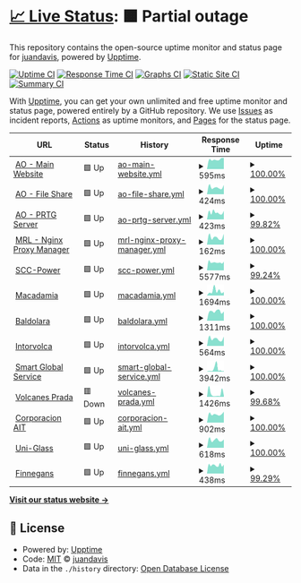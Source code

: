 # [📈 Live Status](https://status.asistencia.online): <!--live status--> **🟧 Partial outage**

This repository contains the open-source uptime monitor and status page for [juandavis](https://status.asistencia.online), powered by [Upptime](https://github.com/upptime/upptime).

[![Uptime CI](https://github.com/juandavis/status/workflows/Uptime%20CI/badge.svg)](https://github.com/juandavis/status/actions?query=workflow%3A%22Uptime+CI%22)
[![Response Time CI](https://github.com/juandavis/status/workflows/Response%20Time%20CI/badge.svg)](https://github.com/juandavis/status/actions?query=workflow%3A%22Response+Time+CI%22)
[![Graphs CI](https://github.com/juandavis/status/workflows/Graphs%20CI/badge.svg)](https://github.com/juandavis/status/actions?query=workflow%3A%22Graphs+CI%22)
[![Static Site CI](https://github.com/juandavis/status/workflows/Static%20Site%20CI/badge.svg)](https://github.com/juandavis/status/actions?query=workflow%3A%22Static+Site+CI%22)
[![Summary CI](https://github.com/juandavis/status/workflows/Summary%20CI/badge.svg)](https://github.com/juandavis/status/actions?query=workflow%3A%22Summary+CI%22)

With [Upptime](https://upptime.js.org), you can get your own unlimited and free uptime monitor and status page, powered entirely by a GitHub repository. We use [Issues](https://github.com/juandavis/status/issues) as incident reports, [Actions](https://github.com/juandavis/status/actions) as uptime monitors, and [Pages](https://status.asistencia.online) for the status page.

<!--start: status pages-->
<!-- This summary is generated by Upptime (https://github.com/upptime/upptime) -->
<!-- Do not edit this manually, your changes will be overwritten -->
<!-- prettier-ignore -->
| URL | Status | History | Response Time | Uptime |
| --- | ------ | ------- | ------------- | ------ |
| <img alt="" src="https://favicons.githubusercontent.com/asistencia.online" height="13"> [AO - Main Website](https://asistencia.online) | 🟩 Up | [ao-main-website.yml](https://github.com/juandavis/status/commits/HEAD/history/ao-main-website.yml) | <details><summary><img alt="Response time graph" src="./graphs/ao-main-website/response-time-week.png" height="20"> 595ms</summary><br><a href="https://status.asistencia.online/history/ao-main-website"><img alt="Response time 588" src="https://img.shields.io/endpoint?url=https%3A%2F%2Fraw.githubusercontent.com%2Fjuandavis%2Fstatus%2FHEAD%2Fapi%2Fao-main-website%2Fresponse-time.json"></a><br><a href="https://status.asistencia.online/history/ao-main-website"><img alt="24-hour response time 686" src="https://img.shields.io/endpoint?url=https%3A%2F%2Fraw.githubusercontent.com%2Fjuandavis%2Fstatus%2FHEAD%2Fapi%2Fao-main-website%2Fresponse-time-day.json"></a><br><a href="https://status.asistencia.online/history/ao-main-website"><img alt="7-day response time 595" src="https://img.shields.io/endpoint?url=https%3A%2F%2Fraw.githubusercontent.com%2Fjuandavis%2Fstatus%2FHEAD%2Fapi%2Fao-main-website%2Fresponse-time-week.json"></a><br><a href="https://status.asistencia.online/history/ao-main-website"><img alt="30-day response time 588" src="https://img.shields.io/endpoint?url=https%3A%2F%2Fraw.githubusercontent.com%2Fjuandavis%2Fstatus%2FHEAD%2Fapi%2Fao-main-website%2Fresponse-time-month.json"></a><br><a href="https://status.asistencia.online/history/ao-main-website"><img alt="1-year response time 588" src="https://img.shields.io/endpoint?url=https%3A%2F%2Fraw.githubusercontent.com%2Fjuandavis%2Fstatus%2FHEAD%2Fapi%2Fao-main-website%2Fresponse-time-year.json"></a></details> | <details><summary><a href="https://status.asistencia.online/history/ao-main-website">100.00%</a></summary><a href="https://status.asistencia.online/history/ao-main-website"><img alt="All-time uptime 99.84%" src="https://img.shields.io/endpoint?url=https%3A%2F%2Fraw.githubusercontent.com%2Fjuandavis%2Fstatus%2FHEAD%2Fapi%2Fao-main-website%2Fuptime.json"></a><br><a href="https://status.asistencia.online/history/ao-main-website"><img alt="24-hour uptime 100.00%" src="https://img.shields.io/endpoint?url=https%3A%2F%2Fraw.githubusercontent.com%2Fjuandavis%2Fstatus%2FHEAD%2Fapi%2Fao-main-website%2Fuptime-day.json"></a><br><a href="https://status.asistencia.online/history/ao-main-website"><img alt="7-day uptime 100.00%" src="https://img.shields.io/endpoint?url=https%3A%2F%2Fraw.githubusercontent.com%2Fjuandavis%2Fstatus%2FHEAD%2Fapi%2Fao-main-website%2Fuptime-week.json"></a><br><a href="https://status.asistencia.online/history/ao-main-website"><img alt="30-day uptime 99.84%" src="https://img.shields.io/endpoint?url=https%3A%2F%2Fraw.githubusercontent.com%2Fjuandavis%2Fstatus%2FHEAD%2Fapi%2Fao-main-website%2Fuptime-month.json"></a><br><a href="https://status.asistencia.online/history/ao-main-website"><img alt="1-year uptime 99.84%" src="https://img.shields.io/endpoint?url=https%3A%2F%2Fraw.githubusercontent.com%2Fjuandavis%2Fstatus%2FHEAD%2Fapi%2Fao-main-website%2Fuptime-year.json"></a></details>
| <img alt="" src="https://favicons.githubusercontent.com/fs.asistencia.online" height="13"> [AO - File Share](https://fs.asistencia.online) | 🟩 Up | [ao-file-share.yml](https://github.com/juandavis/status/commits/HEAD/history/ao-file-share.yml) | <details><summary><img alt="Response time graph" src="./graphs/ao-file-share/response-time-week.png" height="20"> 424ms</summary><br><a href="https://status.asistencia.online/history/ao-file-share"><img alt="Response time 461" src="https://img.shields.io/endpoint?url=https%3A%2F%2Fraw.githubusercontent.com%2Fjuandavis%2Fstatus%2FHEAD%2Fapi%2Fao-file-share%2Fresponse-time.json"></a><br><a href="https://status.asistencia.online/history/ao-file-share"><img alt="24-hour response time 559" src="https://img.shields.io/endpoint?url=https%3A%2F%2Fraw.githubusercontent.com%2Fjuandavis%2Fstatus%2FHEAD%2Fapi%2Fao-file-share%2Fresponse-time-day.json"></a><br><a href="https://status.asistencia.online/history/ao-file-share"><img alt="7-day response time 424" src="https://img.shields.io/endpoint?url=https%3A%2F%2Fraw.githubusercontent.com%2Fjuandavis%2Fstatus%2FHEAD%2Fapi%2Fao-file-share%2Fresponse-time-week.json"></a><br><a href="https://status.asistencia.online/history/ao-file-share"><img alt="30-day response time 461" src="https://img.shields.io/endpoint?url=https%3A%2F%2Fraw.githubusercontent.com%2Fjuandavis%2Fstatus%2FHEAD%2Fapi%2Fao-file-share%2Fresponse-time-month.json"></a><br><a href="https://status.asistencia.online/history/ao-file-share"><img alt="1-year response time 461" src="https://img.shields.io/endpoint?url=https%3A%2F%2Fraw.githubusercontent.com%2Fjuandavis%2Fstatus%2FHEAD%2Fapi%2Fao-file-share%2Fresponse-time-year.json"></a></details> | <details><summary><a href="https://status.asistencia.online/history/ao-file-share">100.00%</a></summary><a href="https://status.asistencia.online/history/ao-file-share"><img alt="All-time uptime 99.79%" src="https://img.shields.io/endpoint?url=https%3A%2F%2Fraw.githubusercontent.com%2Fjuandavis%2Fstatus%2FHEAD%2Fapi%2Fao-file-share%2Fuptime.json"></a><br><a href="https://status.asistencia.online/history/ao-file-share"><img alt="24-hour uptime 100.00%" src="https://img.shields.io/endpoint?url=https%3A%2F%2Fraw.githubusercontent.com%2Fjuandavis%2Fstatus%2FHEAD%2Fapi%2Fao-file-share%2Fuptime-day.json"></a><br><a href="https://status.asistencia.online/history/ao-file-share"><img alt="7-day uptime 100.00%" src="https://img.shields.io/endpoint?url=https%3A%2F%2Fraw.githubusercontent.com%2Fjuandavis%2Fstatus%2FHEAD%2Fapi%2Fao-file-share%2Fuptime-week.json"></a><br><a href="https://status.asistencia.online/history/ao-file-share"><img alt="30-day uptime 99.79%" src="https://img.shields.io/endpoint?url=https%3A%2F%2Fraw.githubusercontent.com%2Fjuandavis%2Fstatus%2FHEAD%2Fapi%2Fao-file-share%2Fuptime-month.json"></a><br><a href="https://status.asistencia.online/history/ao-file-share"><img alt="1-year uptime 99.79%" src="https://img.shields.io/endpoint?url=https%3A%2F%2Fraw.githubusercontent.com%2Fjuandavis%2Fstatus%2FHEAD%2Fapi%2Fao-file-share%2Fuptime-year.json"></a></details>
| <img alt="" src="https://favicons.githubusercontent.com/prtg.asistencia.online" height="13"> [AO - PRTG Server](http://prtg.asistencia.online) | 🟩 Up | [ao-prtg-server.yml](https://github.com/juandavis/status/commits/HEAD/history/ao-prtg-server.yml) | <details><summary><img alt="Response time graph" src="./graphs/ao-prtg-server/response-time-week.png" height="20"> 423ms</summary><br><a href="https://status.asistencia.online/history/ao-prtg-server"><img alt="Response time 415" src="https://img.shields.io/endpoint?url=https%3A%2F%2Fraw.githubusercontent.com%2Fjuandavis%2Fstatus%2FHEAD%2Fapi%2Fao-prtg-server%2Fresponse-time.json"></a><br><a href="https://status.asistencia.online/history/ao-prtg-server"><img alt="24-hour response time 517" src="https://img.shields.io/endpoint?url=https%3A%2F%2Fraw.githubusercontent.com%2Fjuandavis%2Fstatus%2FHEAD%2Fapi%2Fao-prtg-server%2Fresponse-time-day.json"></a><br><a href="https://status.asistencia.online/history/ao-prtg-server"><img alt="7-day response time 423" src="https://img.shields.io/endpoint?url=https%3A%2F%2Fraw.githubusercontent.com%2Fjuandavis%2Fstatus%2FHEAD%2Fapi%2Fao-prtg-server%2Fresponse-time-week.json"></a><br><a href="https://status.asistencia.online/history/ao-prtg-server"><img alt="30-day response time 415" src="https://img.shields.io/endpoint?url=https%3A%2F%2Fraw.githubusercontent.com%2Fjuandavis%2Fstatus%2FHEAD%2Fapi%2Fao-prtg-server%2Fresponse-time-month.json"></a><br><a href="https://status.asistencia.online/history/ao-prtg-server"><img alt="1-year response time 415" src="https://img.shields.io/endpoint?url=https%3A%2F%2Fraw.githubusercontent.com%2Fjuandavis%2Fstatus%2FHEAD%2Fapi%2Fao-prtg-server%2Fresponse-time-year.json"></a></details> | <details><summary><a href="https://status.asistencia.online/history/ao-prtg-server">99.82%</a></summary><a href="https://status.asistencia.online/history/ao-prtg-server"><img alt="All-time uptime 99.85%" src="https://img.shields.io/endpoint?url=https%3A%2F%2Fraw.githubusercontent.com%2Fjuandavis%2Fstatus%2FHEAD%2Fapi%2Fao-prtg-server%2Fuptime.json"></a><br><a href="https://status.asistencia.online/history/ao-prtg-server"><img alt="24-hour uptime 100.00%" src="https://img.shields.io/endpoint?url=https%3A%2F%2Fraw.githubusercontent.com%2Fjuandavis%2Fstatus%2FHEAD%2Fapi%2Fao-prtg-server%2Fuptime-day.json"></a><br><a href="https://status.asistencia.online/history/ao-prtg-server"><img alt="7-day uptime 99.82%" src="https://img.shields.io/endpoint?url=https%3A%2F%2Fraw.githubusercontent.com%2Fjuandavis%2Fstatus%2FHEAD%2Fapi%2Fao-prtg-server%2Fuptime-week.json"></a><br><a href="https://status.asistencia.online/history/ao-prtg-server"><img alt="30-day uptime 99.85%" src="https://img.shields.io/endpoint?url=https%3A%2F%2Fraw.githubusercontent.com%2Fjuandavis%2Fstatus%2FHEAD%2Fapi%2Fao-prtg-server%2Fuptime-month.json"></a><br><a href="https://status.asistencia.online/history/ao-prtg-server"><img alt="1-year uptime 99.85%" src="https://img.shields.io/endpoint?url=https%3A%2F%2Fraw.githubusercontent.com%2Fjuandavis%2Fstatus%2FHEAD%2Fapi%2Fao-prtg-server%2Fuptime-year.json"></a></details>
| <img alt="" src="https://favicons.githubusercontent.com/nginx.miredenlinea.com" height="13"> [MRL - Nginx Proxy Manager](https://nginx.miredenlinea.com) | 🟩 Up | [mrl-nginx-proxy-manager.yml](https://github.com/juandavis/status/commits/HEAD/history/mrl-nginx-proxy-manager.yml) | <details><summary><img alt="Response time graph" src="./graphs/mrl-nginx-proxy-manager/response-time-week.png" height="20"> 162ms</summary><br><a href="https://status.asistencia.online/history/mrl-nginx-proxy-manager"><img alt="Response time 165" src="https://img.shields.io/endpoint?url=https%3A%2F%2Fraw.githubusercontent.com%2Fjuandavis%2Fstatus%2FHEAD%2Fapi%2Fmrl-nginx-proxy-manager%2Fresponse-time.json"></a><br><a href="https://status.asistencia.online/history/mrl-nginx-proxy-manager"><img alt="24-hour response time 234" src="https://img.shields.io/endpoint?url=https%3A%2F%2Fraw.githubusercontent.com%2Fjuandavis%2Fstatus%2FHEAD%2Fapi%2Fmrl-nginx-proxy-manager%2Fresponse-time-day.json"></a><br><a href="https://status.asistencia.online/history/mrl-nginx-proxy-manager"><img alt="7-day response time 162" src="https://img.shields.io/endpoint?url=https%3A%2F%2Fraw.githubusercontent.com%2Fjuandavis%2Fstatus%2FHEAD%2Fapi%2Fmrl-nginx-proxy-manager%2Fresponse-time-week.json"></a><br><a href="https://status.asistencia.online/history/mrl-nginx-proxy-manager"><img alt="30-day response time 165" src="https://img.shields.io/endpoint?url=https%3A%2F%2Fraw.githubusercontent.com%2Fjuandavis%2Fstatus%2FHEAD%2Fapi%2Fmrl-nginx-proxy-manager%2Fresponse-time-month.json"></a><br><a href="https://status.asistencia.online/history/mrl-nginx-proxy-manager"><img alt="1-year response time 165" src="https://img.shields.io/endpoint?url=https%3A%2F%2Fraw.githubusercontent.com%2Fjuandavis%2Fstatus%2FHEAD%2Fapi%2Fmrl-nginx-proxy-manager%2Fresponse-time-year.json"></a></details> | <details><summary><a href="https://status.asistencia.online/history/mrl-nginx-proxy-manager">100.00%</a></summary><a href="https://status.asistencia.online/history/mrl-nginx-proxy-manager"><img alt="All-time uptime 99.83%" src="https://img.shields.io/endpoint?url=https%3A%2F%2Fraw.githubusercontent.com%2Fjuandavis%2Fstatus%2FHEAD%2Fapi%2Fmrl-nginx-proxy-manager%2Fuptime.json"></a><br><a href="https://status.asistencia.online/history/mrl-nginx-proxy-manager"><img alt="24-hour uptime 100.00%" src="https://img.shields.io/endpoint?url=https%3A%2F%2Fraw.githubusercontent.com%2Fjuandavis%2Fstatus%2FHEAD%2Fapi%2Fmrl-nginx-proxy-manager%2Fuptime-day.json"></a><br><a href="https://status.asistencia.online/history/mrl-nginx-proxy-manager"><img alt="7-day uptime 100.00%" src="https://img.shields.io/endpoint?url=https%3A%2F%2Fraw.githubusercontent.com%2Fjuandavis%2Fstatus%2FHEAD%2Fapi%2Fmrl-nginx-proxy-manager%2Fuptime-week.json"></a><br><a href="https://status.asistencia.online/history/mrl-nginx-proxy-manager"><img alt="30-day uptime 99.83%" src="https://img.shields.io/endpoint?url=https%3A%2F%2Fraw.githubusercontent.com%2Fjuandavis%2Fstatus%2FHEAD%2Fapi%2Fmrl-nginx-proxy-manager%2Fuptime-month.json"></a><br><a href="https://status.asistencia.online/history/mrl-nginx-proxy-manager"><img alt="1-year uptime 99.83%" src="https://img.shields.io/endpoint?url=https%3A%2F%2Fraw.githubusercontent.com%2Fjuandavis%2Fstatus%2FHEAD%2Fapi%2Fmrl-nginx-proxy-manager%2Fuptime-year.json"></a></details>
| <img alt="" src="https://favicons.githubusercontent.com/scc-power.com" height="13"> [SCC-Power](https://scc-power.com) | 🟩 Up | [scc-power.yml](https://github.com/juandavis/status/commits/HEAD/history/scc-power.yml) | <details><summary><img alt="Response time graph" src="./graphs/scc-power/response-time-week.png" height="20"> 5577ms</summary><br><a href="https://status.asistencia.online/history/scc-power"><img alt="Response time 5992" src="https://img.shields.io/endpoint?url=https%3A%2F%2Fraw.githubusercontent.com%2Fjuandavis%2Fstatus%2FHEAD%2Fapi%2Fscc-power%2Fresponse-time.json"></a><br><a href="https://status.asistencia.online/history/scc-power"><img alt="24-hour response time 6074" src="https://img.shields.io/endpoint?url=https%3A%2F%2Fraw.githubusercontent.com%2Fjuandavis%2Fstatus%2FHEAD%2Fapi%2Fscc-power%2Fresponse-time-day.json"></a><br><a href="https://status.asistencia.online/history/scc-power"><img alt="7-day response time 5577" src="https://img.shields.io/endpoint?url=https%3A%2F%2Fraw.githubusercontent.com%2Fjuandavis%2Fstatus%2FHEAD%2Fapi%2Fscc-power%2Fresponse-time-week.json"></a><br><a href="https://status.asistencia.online/history/scc-power"><img alt="30-day response time 5992" src="https://img.shields.io/endpoint?url=https%3A%2F%2Fraw.githubusercontent.com%2Fjuandavis%2Fstatus%2FHEAD%2Fapi%2Fscc-power%2Fresponse-time-month.json"></a><br><a href="https://status.asistencia.online/history/scc-power"><img alt="1-year response time 5992" src="https://img.shields.io/endpoint?url=https%3A%2F%2Fraw.githubusercontent.com%2Fjuandavis%2Fstatus%2FHEAD%2Fapi%2Fscc-power%2Fresponse-time-year.json"></a></details> | <details><summary><a href="https://status.asistencia.online/history/scc-power">99.24%</a></summary><a href="https://status.asistencia.online/history/scc-power"><img alt="All-time uptime 99.35%" src="https://img.shields.io/endpoint?url=https%3A%2F%2Fraw.githubusercontent.com%2Fjuandavis%2Fstatus%2FHEAD%2Fapi%2Fscc-power%2Fuptime.json"></a><br><a href="https://status.asistencia.online/history/scc-power"><img alt="24-hour uptime 100.00%" src="https://img.shields.io/endpoint?url=https%3A%2F%2Fraw.githubusercontent.com%2Fjuandavis%2Fstatus%2FHEAD%2Fapi%2Fscc-power%2Fuptime-day.json"></a><br><a href="https://status.asistencia.online/history/scc-power"><img alt="7-day uptime 99.24%" src="https://img.shields.io/endpoint?url=https%3A%2F%2Fraw.githubusercontent.com%2Fjuandavis%2Fstatus%2FHEAD%2Fapi%2Fscc-power%2Fuptime-week.json"></a><br><a href="https://status.asistencia.online/history/scc-power"><img alt="30-day uptime 99.35%" src="https://img.shields.io/endpoint?url=https%3A%2F%2Fraw.githubusercontent.com%2Fjuandavis%2Fstatus%2FHEAD%2Fapi%2Fscc-power%2Fuptime-month.json"></a><br><a href="https://status.asistencia.online/history/scc-power"><img alt="1-year uptime 99.35%" src="https://img.shields.io/endpoint?url=https%3A%2F%2Fraw.githubusercontent.com%2Fjuandavis%2Fstatus%2FHEAD%2Fapi%2Fscc-power%2Fuptime-year.json"></a></details>
| <img alt="" src="https://favicons.githubusercontent.com/macadamia.ar" height="13"> [Macadamia](https://macadamia.ar) | 🟩 Up | [macadamia.yml](https://github.com/juandavis/status/commits/HEAD/history/macadamia.yml) | <details><summary><img alt="Response time graph" src="./graphs/macadamia/response-time-week.png" height="20"> 1694ms</summary><br><a href="https://status.asistencia.online/history/macadamia"><img alt="Response time 1602" src="https://img.shields.io/endpoint?url=https%3A%2F%2Fraw.githubusercontent.com%2Fjuandavis%2Fstatus%2FHEAD%2Fapi%2Fmacadamia%2Fresponse-time.json"></a><br><a href="https://status.asistencia.online/history/macadamia"><img alt="24-hour response time 1360" src="https://img.shields.io/endpoint?url=https%3A%2F%2Fraw.githubusercontent.com%2Fjuandavis%2Fstatus%2FHEAD%2Fapi%2Fmacadamia%2Fresponse-time-day.json"></a><br><a href="https://status.asistencia.online/history/macadamia"><img alt="7-day response time 1694" src="https://img.shields.io/endpoint?url=https%3A%2F%2Fraw.githubusercontent.com%2Fjuandavis%2Fstatus%2FHEAD%2Fapi%2Fmacadamia%2Fresponse-time-week.json"></a><br><a href="https://status.asistencia.online/history/macadamia"><img alt="30-day response time 1602" src="https://img.shields.io/endpoint?url=https%3A%2F%2Fraw.githubusercontent.com%2Fjuandavis%2Fstatus%2FHEAD%2Fapi%2Fmacadamia%2Fresponse-time-month.json"></a><br><a href="https://status.asistencia.online/history/macadamia"><img alt="1-year response time 1602" src="https://img.shields.io/endpoint?url=https%3A%2F%2Fraw.githubusercontent.com%2Fjuandavis%2Fstatus%2FHEAD%2Fapi%2Fmacadamia%2Fresponse-time-year.json"></a></details> | <details><summary><a href="https://status.asistencia.online/history/macadamia">100.00%</a></summary><a href="https://status.asistencia.online/history/macadamia"><img alt="All-time uptime 99.69%" src="https://img.shields.io/endpoint?url=https%3A%2F%2Fraw.githubusercontent.com%2Fjuandavis%2Fstatus%2FHEAD%2Fapi%2Fmacadamia%2Fuptime.json"></a><br><a href="https://status.asistencia.online/history/macadamia"><img alt="24-hour uptime 100.00%" src="https://img.shields.io/endpoint?url=https%3A%2F%2Fraw.githubusercontent.com%2Fjuandavis%2Fstatus%2FHEAD%2Fapi%2Fmacadamia%2Fuptime-day.json"></a><br><a href="https://status.asistencia.online/history/macadamia"><img alt="7-day uptime 100.00%" src="https://img.shields.io/endpoint?url=https%3A%2F%2Fraw.githubusercontent.com%2Fjuandavis%2Fstatus%2FHEAD%2Fapi%2Fmacadamia%2Fuptime-week.json"></a><br><a href="https://status.asistencia.online/history/macadamia"><img alt="30-day uptime 99.69%" src="https://img.shields.io/endpoint?url=https%3A%2F%2Fraw.githubusercontent.com%2Fjuandavis%2Fstatus%2FHEAD%2Fapi%2Fmacadamia%2Fuptime-month.json"></a><br><a href="https://status.asistencia.online/history/macadamia"><img alt="1-year uptime 99.69%" src="https://img.shields.io/endpoint?url=https%3A%2F%2Fraw.githubusercontent.com%2Fjuandavis%2Fstatus%2FHEAD%2Fapi%2Fmacadamia%2Fuptime-year.json"></a></details>
| <img alt="" src="https://favicons.githubusercontent.com/baldolara.com" height="13"> [Baldolara](https://baldolara.com) | 🟩 Up | [baldolara.yml](https://github.com/juandavis/status/commits/HEAD/history/baldolara.yml) | <details><summary><img alt="Response time graph" src="./graphs/baldolara/response-time-week.png" height="20"> 1311ms</summary><br><a href="https://status.asistencia.online/history/baldolara"><img alt="Response time 1814" src="https://img.shields.io/endpoint?url=https%3A%2F%2Fraw.githubusercontent.com%2Fjuandavis%2Fstatus%2FHEAD%2Fapi%2Fbaldolara%2Fresponse-time.json"></a><br><a href="https://status.asistencia.online/history/baldolara"><img alt="24-hour response time 1294" src="https://img.shields.io/endpoint?url=https%3A%2F%2Fraw.githubusercontent.com%2Fjuandavis%2Fstatus%2FHEAD%2Fapi%2Fbaldolara%2Fresponse-time-day.json"></a><br><a href="https://status.asistencia.online/history/baldolara"><img alt="7-day response time 1311" src="https://img.shields.io/endpoint?url=https%3A%2F%2Fraw.githubusercontent.com%2Fjuandavis%2Fstatus%2FHEAD%2Fapi%2Fbaldolara%2Fresponse-time-week.json"></a><br><a href="https://status.asistencia.online/history/baldolara"><img alt="30-day response time 1814" src="https://img.shields.io/endpoint?url=https%3A%2F%2Fraw.githubusercontent.com%2Fjuandavis%2Fstatus%2FHEAD%2Fapi%2Fbaldolara%2Fresponse-time-month.json"></a><br><a href="https://status.asistencia.online/history/baldolara"><img alt="1-year response time 1814" src="https://img.shields.io/endpoint?url=https%3A%2F%2Fraw.githubusercontent.com%2Fjuandavis%2Fstatus%2FHEAD%2Fapi%2Fbaldolara%2Fresponse-time-year.json"></a></details> | <details><summary><a href="https://status.asistencia.online/history/baldolara">100.00%</a></summary><a href="https://status.asistencia.online/history/baldolara"><img alt="All-time uptime 99.86%" src="https://img.shields.io/endpoint?url=https%3A%2F%2Fraw.githubusercontent.com%2Fjuandavis%2Fstatus%2FHEAD%2Fapi%2Fbaldolara%2Fuptime.json"></a><br><a href="https://status.asistencia.online/history/baldolara"><img alt="24-hour uptime 100.00%" src="https://img.shields.io/endpoint?url=https%3A%2F%2Fraw.githubusercontent.com%2Fjuandavis%2Fstatus%2FHEAD%2Fapi%2Fbaldolara%2Fuptime-day.json"></a><br><a href="https://status.asistencia.online/history/baldolara"><img alt="7-day uptime 100.00%" src="https://img.shields.io/endpoint?url=https%3A%2F%2Fraw.githubusercontent.com%2Fjuandavis%2Fstatus%2FHEAD%2Fapi%2Fbaldolara%2Fuptime-week.json"></a><br><a href="https://status.asistencia.online/history/baldolara"><img alt="30-day uptime 99.86%" src="https://img.shields.io/endpoint?url=https%3A%2F%2Fraw.githubusercontent.com%2Fjuandavis%2Fstatus%2FHEAD%2Fapi%2Fbaldolara%2Fuptime-month.json"></a><br><a href="https://status.asistencia.online/history/baldolara"><img alt="1-year uptime 99.86%" src="https://img.shields.io/endpoint?url=https%3A%2F%2Fraw.githubusercontent.com%2Fjuandavis%2Fstatus%2FHEAD%2Fapi%2Fbaldolara%2Fuptime-year.json"></a></details>
| <img alt="" src="https://favicons.githubusercontent.com/intorvolca.com" height="13"> [Intorvolca](https://intorvolca.com) | 🟩 Up | [intorvolca.yml](https://github.com/juandavis/status/commits/HEAD/history/intorvolca.yml) | <details><summary><img alt="Response time graph" src="./graphs/intorvolca/response-time-week.png" height="20"> 564ms</summary><br><a href="https://status.asistencia.online/history/intorvolca"><img alt="Response time 719" src="https://img.shields.io/endpoint?url=https%3A%2F%2Fraw.githubusercontent.com%2Fjuandavis%2Fstatus%2FHEAD%2Fapi%2Fintorvolca%2Fresponse-time.json"></a><br><a href="https://status.asistencia.online/history/intorvolca"><img alt="24-hour response time 725" src="https://img.shields.io/endpoint?url=https%3A%2F%2Fraw.githubusercontent.com%2Fjuandavis%2Fstatus%2FHEAD%2Fapi%2Fintorvolca%2Fresponse-time-day.json"></a><br><a href="https://status.asistencia.online/history/intorvolca"><img alt="7-day response time 564" src="https://img.shields.io/endpoint?url=https%3A%2F%2Fraw.githubusercontent.com%2Fjuandavis%2Fstatus%2FHEAD%2Fapi%2Fintorvolca%2Fresponse-time-week.json"></a><br><a href="https://status.asistencia.online/history/intorvolca"><img alt="30-day response time 719" src="https://img.shields.io/endpoint?url=https%3A%2F%2Fraw.githubusercontent.com%2Fjuandavis%2Fstatus%2FHEAD%2Fapi%2Fintorvolca%2Fresponse-time-month.json"></a><br><a href="https://status.asistencia.online/history/intorvolca"><img alt="1-year response time 719" src="https://img.shields.io/endpoint?url=https%3A%2F%2Fraw.githubusercontent.com%2Fjuandavis%2Fstatus%2FHEAD%2Fapi%2Fintorvolca%2Fresponse-time-year.json"></a></details> | <details><summary><a href="https://status.asistencia.online/history/intorvolca">100.00%</a></summary><a href="https://status.asistencia.online/history/intorvolca"><img alt="All-time uptime 99.96%" src="https://img.shields.io/endpoint?url=https%3A%2F%2Fraw.githubusercontent.com%2Fjuandavis%2Fstatus%2FHEAD%2Fapi%2Fintorvolca%2Fuptime.json"></a><br><a href="https://status.asistencia.online/history/intorvolca"><img alt="24-hour uptime 100.00%" src="https://img.shields.io/endpoint?url=https%3A%2F%2Fraw.githubusercontent.com%2Fjuandavis%2Fstatus%2FHEAD%2Fapi%2Fintorvolca%2Fuptime-day.json"></a><br><a href="https://status.asistencia.online/history/intorvolca"><img alt="7-day uptime 100.00%" src="https://img.shields.io/endpoint?url=https%3A%2F%2Fraw.githubusercontent.com%2Fjuandavis%2Fstatus%2FHEAD%2Fapi%2Fintorvolca%2Fuptime-week.json"></a><br><a href="https://status.asistencia.online/history/intorvolca"><img alt="30-day uptime 99.96%" src="https://img.shields.io/endpoint?url=https%3A%2F%2Fraw.githubusercontent.com%2Fjuandavis%2Fstatus%2FHEAD%2Fapi%2Fintorvolca%2Fuptime-month.json"></a><br><a href="https://status.asistencia.online/history/intorvolca"><img alt="1-year uptime 99.96%" src="https://img.shields.io/endpoint?url=https%3A%2F%2Fraw.githubusercontent.com%2Fjuandavis%2Fstatus%2FHEAD%2Fapi%2Fintorvolca%2Fuptime-year.json"></a></details>
| <img alt="" src="https://favicons.githubusercontent.com/smartglobalservicellc.com" height="13"> [Smart Global Service](https://smartglobalservicellc.com) | 🟩 Up | [smart-global-service.yml](https://github.com/juandavis/status/commits/HEAD/history/smart-global-service.yml) | <details><summary><img alt="Response time graph" src="./graphs/smart-global-service/response-time-week.png" height="20"> 3942ms</summary><br><a href="https://status.asistencia.online/history/smart-global-service"><img alt="Response time 1814" src="https://img.shields.io/endpoint?url=https%3A%2F%2Fraw.githubusercontent.com%2Fjuandavis%2Fstatus%2FHEAD%2Fapi%2Fsmart-global-service%2Fresponse-time.json"></a><br><a href="https://status.asistencia.online/history/smart-global-service"><img alt="24-hour response time 1071" src="https://img.shields.io/endpoint?url=https%3A%2F%2Fraw.githubusercontent.com%2Fjuandavis%2Fstatus%2FHEAD%2Fapi%2Fsmart-global-service%2Fresponse-time-day.json"></a><br><a href="https://status.asistencia.online/history/smart-global-service"><img alt="7-day response time 3942" src="https://img.shields.io/endpoint?url=https%3A%2F%2Fraw.githubusercontent.com%2Fjuandavis%2Fstatus%2FHEAD%2Fapi%2Fsmart-global-service%2Fresponse-time-week.json"></a><br><a href="https://status.asistencia.online/history/smart-global-service"><img alt="30-day response time 1814" src="https://img.shields.io/endpoint?url=https%3A%2F%2Fraw.githubusercontent.com%2Fjuandavis%2Fstatus%2FHEAD%2Fapi%2Fsmart-global-service%2Fresponse-time-month.json"></a><br><a href="https://status.asistencia.online/history/smart-global-service"><img alt="1-year response time 1814" src="https://img.shields.io/endpoint?url=https%3A%2F%2Fraw.githubusercontent.com%2Fjuandavis%2Fstatus%2FHEAD%2Fapi%2Fsmart-global-service%2Fresponse-time-year.json"></a></details> | <details><summary><a href="https://status.asistencia.online/history/smart-global-service">100.00%</a></summary><a href="https://status.asistencia.online/history/smart-global-service"><img alt="All-time uptime 99.96%" src="https://img.shields.io/endpoint?url=https%3A%2F%2Fraw.githubusercontent.com%2Fjuandavis%2Fstatus%2FHEAD%2Fapi%2Fsmart-global-service%2Fuptime.json"></a><br><a href="https://status.asistencia.online/history/smart-global-service"><img alt="24-hour uptime 100.00%" src="https://img.shields.io/endpoint?url=https%3A%2F%2Fraw.githubusercontent.com%2Fjuandavis%2Fstatus%2FHEAD%2Fapi%2Fsmart-global-service%2Fuptime-day.json"></a><br><a href="https://status.asistencia.online/history/smart-global-service"><img alt="7-day uptime 100.00%" src="https://img.shields.io/endpoint?url=https%3A%2F%2Fraw.githubusercontent.com%2Fjuandavis%2Fstatus%2FHEAD%2Fapi%2Fsmart-global-service%2Fuptime-week.json"></a><br><a href="https://status.asistencia.online/history/smart-global-service"><img alt="30-day uptime 99.96%" src="https://img.shields.io/endpoint?url=https%3A%2F%2Fraw.githubusercontent.com%2Fjuandavis%2Fstatus%2FHEAD%2Fapi%2Fsmart-global-service%2Fuptime-month.json"></a><br><a href="https://status.asistencia.online/history/smart-global-service"><img alt="1-year uptime 99.96%" src="https://img.shields.io/endpoint?url=https%3A%2F%2Fraw.githubusercontent.com%2Fjuandavis%2Fstatus%2FHEAD%2Fapi%2Fsmart-global-service%2Fuptime-year.json"></a></details>
| <img alt="" src="https://favicons.githubusercontent.com/volcanesprada.net" height="13"> [Volcanes Prada](https://volcanesprada.net) | 🟥 Down | [volcanes-prada.yml](https://github.com/juandavis/status/commits/HEAD/history/volcanes-prada.yml) | <details><summary><img alt="Response time graph" src="./graphs/volcanes-prada/response-time-week.png" height="20"> 1426ms</summary><br><a href="https://status.asistencia.online/history/volcanes-prada"><img alt="Response time 1098" src="https://img.shields.io/endpoint?url=https%3A%2F%2Fraw.githubusercontent.com%2Fjuandavis%2Fstatus%2FHEAD%2Fapi%2Fvolcanes-prada%2Fresponse-time.json"></a><br><a href="https://status.asistencia.online/history/volcanes-prada"><img alt="24-hour response time 3306" src="https://img.shields.io/endpoint?url=https%3A%2F%2Fraw.githubusercontent.com%2Fjuandavis%2Fstatus%2FHEAD%2Fapi%2Fvolcanes-prada%2Fresponse-time-day.json"></a><br><a href="https://status.asistencia.online/history/volcanes-prada"><img alt="7-day response time 1426" src="https://img.shields.io/endpoint?url=https%3A%2F%2Fraw.githubusercontent.com%2Fjuandavis%2Fstatus%2FHEAD%2Fapi%2Fvolcanes-prada%2Fresponse-time-week.json"></a><br><a href="https://status.asistencia.online/history/volcanes-prada"><img alt="30-day response time 1098" src="https://img.shields.io/endpoint?url=https%3A%2F%2Fraw.githubusercontent.com%2Fjuandavis%2Fstatus%2FHEAD%2Fapi%2Fvolcanes-prada%2Fresponse-time-month.json"></a><br><a href="https://status.asistencia.online/history/volcanes-prada"><img alt="1-year response time 1098" src="https://img.shields.io/endpoint?url=https%3A%2F%2Fraw.githubusercontent.com%2Fjuandavis%2Fstatus%2FHEAD%2Fapi%2Fvolcanes-prada%2Fresponse-time-year.json"></a></details> | <details><summary><a href="https://status.asistencia.online/history/volcanes-prada">99.68%</a></summary><a href="https://status.asistencia.online/history/volcanes-prada"><img alt="All-time uptime 99.88%" src="https://img.shields.io/endpoint?url=https%3A%2F%2Fraw.githubusercontent.com%2Fjuandavis%2Fstatus%2FHEAD%2Fapi%2Fvolcanes-prada%2Fuptime.json"></a><br><a href="https://status.asistencia.online/history/volcanes-prada"><img alt="24-hour uptime 97.73%" src="https://img.shields.io/endpoint?url=https%3A%2F%2Fraw.githubusercontent.com%2Fjuandavis%2Fstatus%2FHEAD%2Fapi%2Fvolcanes-prada%2Fuptime-day.json"></a><br><a href="https://status.asistencia.online/history/volcanes-prada"><img alt="7-day uptime 99.68%" src="https://img.shields.io/endpoint?url=https%3A%2F%2Fraw.githubusercontent.com%2Fjuandavis%2Fstatus%2FHEAD%2Fapi%2Fvolcanes-prada%2Fuptime-week.json"></a><br><a href="https://status.asistencia.online/history/volcanes-prada"><img alt="30-day uptime 99.88%" src="https://img.shields.io/endpoint?url=https%3A%2F%2Fraw.githubusercontent.com%2Fjuandavis%2Fstatus%2FHEAD%2Fapi%2Fvolcanes-prada%2Fuptime-month.json"></a><br><a href="https://status.asistencia.online/history/volcanes-prada"><img alt="1-year uptime 99.88%" src="https://img.shields.io/endpoint?url=https%3A%2F%2Fraw.githubusercontent.com%2Fjuandavis%2Fstatus%2FHEAD%2Fapi%2Fvolcanes-prada%2Fuptime-year.json"></a></details>
| <img alt="" src="https://favicons.githubusercontent.com/corporacionait.com" height="13"> [Corporacion AIT](https://corporacionait.com) | 🟩 Up | [corporacion-ait.yml](https://github.com/juandavis/status/commits/HEAD/history/corporacion-ait.yml) | <details><summary><img alt="Response time graph" src="./graphs/corporacion-ait/response-time-week.png" height="20"> 902ms</summary><br><a href="https://status.asistencia.online/history/corporacion-ait"><img alt="Response time 905" src="https://img.shields.io/endpoint?url=https%3A%2F%2Fraw.githubusercontent.com%2Fjuandavis%2Fstatus%2FHEAD%2Fapi%2Fcorporacion-ait%2Fresponse-time.json"></a><br><a href="https://status.asistencia.online/history/corporacion-ait"><img alt="24-hour response time 1151" src="https://img.shields.io/endpoint?url=https%3A%2F%2Fraw.githubusercontent.com%2Fjuandavis%2Fstatus%2FHEAD%2Fapi%2Fcorporacion-ait%2Fresponse-time-day.json"></a><br><a href="https://status.asistencia.online/history/corporacion-ait"><img alt="7-day response time 902" src="https://img.shields.io/endpoint?url=https%3A%2F%2Fraw.githubusercontent.com%2Fjuandavis%2Fstatus%2FHEAD%2Fapi%2Fcorporacion-ait%2Fresponse-time-week.json"></a><br><a href="https://status.asistencia.online/history/corporacion-ait"><img alt="30-day response time 905" src="https://img.shields.io/endpoint?url=https%3A%2F%2Fraw.githubusercontent.com%2Fjuandavis%2Fstatus%2FHEAD%2Fapi%2Fcorporacion-ait%2Fresponse-time-month.json"></a><br><a href="https://status.asistencia.online/history/corporacion-ait"><img alt="1-year response time 905" src="https://img.shields.io/endpoint?url=https%3A%2F%2Fraw.githubusercontent.com%2Fjuandavis%2Fstatus%2FHEAD%2Fapi%2Fcorporacion-ait%2Fresponse-time-year.json"></a></details> | <details><summary><a href="https://status.asistencia.online/history/corporacion-ait">100.00%</a></summary><a href="https://status.asistencia.online/history/corporacion-ait"><img alt="All-time uptime 99.96%" src="https://img.shields.io/endpoint?url=https%3A%2F%2Fraw.githubusercontent.com%2Fjuandavis%2Fstatus%2FHEAD%2Fapi%2Fcorporacion-ait%2Fuptime.json"></a><br><a href="https://status.asistencia.online/history/corporacion-ait"><img alt="24-hour uptime 100.00%" src="https://img.shields.io/endpoint?url=https%3A%2F%2Fraw.githubusercontent.com%2Fjuandavis%2Fstatus%2FHEAD%2Fapi%2Fcorporacion-ait%2Fuptime-day.json"></a><br><a href="https://status.asistencia.online/history/corporacion-ait"><img alt="7-day uptime 100.00%" src="https://img.shields.io/endpoint?url=https%3A%2F%2Fraw.githubusercontent.com%2Fjuandavis%2Fstatus%2FHEAD%2Fapi%2Fcorporacion-ait%2Fuptime-week.json"></a><br><a href="https://status.asistencia.online/history/corporacion-ait"><img alt="30-day uptime 99.96%" src="https://img.shields.io/endpoint?url=https%3A%2F%2Fraw.githubusercontent.com%2Fjuandavis%2Fstatus%2FHEAD%2Fapi%2Fcorporacion-ait%2Fuptime-month.json"></a><br><a href="https://status.asistencia.online/history/corporacion-ait"><img alt="1-year uptime 99.96%" src="https://img.shields.io/endpoint?url=https%3A%2F%2Fraw.githubusercontent.com%2Fjuandavis%2Fstatus%2FHEAD%2Fapi%2Fcorporacion-ait%2Fuptime-year.json"></a></details>
| <img alt="" src="https://favicons.githubusercontent.com/uni-glass.com" height="13"> [Uni-Glass](http://uni-glass.com) | 🟩 Up | [uni-glass.yml](https://github.com/juandavis/status/commits/HEAD/history/uni-glass.yml) | <details><summary><img alt="Response time graph" src="./graphs/uni-glass/response-time-week.png" height="20"> 618ms</summary><br><a href="https://status.asistencia.online/history/uni-glass"><img alt="Response time 616" src="https://img.shields.io/endpoint?url=https%3A%2F%2Fraw.githubusercontent.com%2Fjuandavis%2Fstatus%2FHEAD%2Fapi%2Funi-glass%2Fresponse-time.json"></a><br><a href="https://status.asistencia.online/history/uni-glass"><img alt="24-hour response time 655" src="https://img.shields.io/endpoint?url=https%3A%2F%2Fraw.githubusercontent.com%2Fjuandavis%2Fstatus%2FHEAD%2Fapi%2Funi-glass%2Fresponse-time-day.json"></a><br><a href="https://status.asistencia.online/history/uni-glass"><img alt="7-day response time 618" src="https://img.shields.io/endpoint?url=https%3A%2F%2Fraw.githubusercontent.com%2Fjuandavis%2Fstatus%2FHEAD%2Fapi%2Funi-glass%2Fresponse-time-week.json"></a><br><a href="https://status.asistencia.online/history/uni-glass"><img alt="30-day response time 616" src="https://img.shields.io/endpoint?url=https%3A%2F%2Fraw.githubusercontent.com%2Fjuandavis%2Fstatus%2FHEAD%2Fapi%2Funi-glass%2Fresponse-time-month.json"></a><br><a href="https://status.asistencia.online/history/uni-glass"><img alt="1-year response time 616" src="https://img.shields.io/endpoint?url=https%3A%2F%2Fraw.githubusercontent.com%2Fjuandavis%2Fstatus%2FHEAD%2Fapi%2Funi-glass%2Fresponse-time-year.json"></a></details> | <details><summary><a href="https://status.asistencia.online/history/uni-glass">100.00%</a></summary><a href="https://status.asistencia.online/history/uni-glass"><img alt="All-time uptime 99.94%" src="https://img.shields.io/endpoint?url=https%3A%2F%2Fraw.githubusercontent.com%2Fjuandavis%2Fstatus%2FHEAD%2Fapi%2Funi-glass%2Fuptime.json"></a><br><a href="https://status.asistencia.online/history/uni-glass"><img alt="24-hour uptime 100.00%" src="https://img.shields.io/endpoint?url=https%3A%2F%2Fraw.githubusercontent.com%2Fjuandavis%2Fstatus%2FHEAD%2Fapi%2Funi-glass%2Fuptime-day.json"></a><br><a href="https://status.asistencia.online/history/uni-glass"><img alt="7-day uptime 100.00%" src="https://img.shields.io/endpoint?url=https%3A%2F%2Fraw.githubusercontent.com%2Fjuandavis%2Fstatus%2FHEAD%2Fapi%2Funi-glass%2Fuptime-week.json"></a><br><a href="https://status.asistencia.online/history/uni-glass"><img alt="30-day uptime 99.94%" src="https://img.shields.io/endpoint?url=https%3A%2F%2Fraw.githubusercontent.com%2Fjuandavis%2Fstatus%2FHEAD%2Fapi%2Funi-glass%2Fuptime-month.json"></a><br><a href="https://status.asistencia.online/history/uni-glass"><img alt="1-year uptime 99.94%" src="https://img.shields.io/endpoint?url=https%3A%2F%2Fraw.githubusercontent.com%2Fjuandavis%2Fstatus%2FHEAD%2Fapi%2Funi-glass%2Fuptime-year.json"></a></details>
| <img alt="" src="https://favicons.githubusercontent.com/teamplace.araucap.com" height="13"> [Finnegans](http://teamplace.araucap.com) | 🟩 Up | [finnegans.yml](https://github.com/juandavis/status/commits/HEAD/history/finnegans.yml) | <details><summary><img alt="Response time graph" src="./graphs/finnegans/response-time-week.png" height="20"> 438ms</summary><br><a href="https://status.asistencia.online/history/finnegans"><img alt="Response time 509" src="https://img.shields.io/endpoint?url=https%3A%2F%2Fraw.githubusercontent.com%2Fjuandavis%2Fstatus%2FHEAD%2Fapi%2Ffinnegans%2Fresponse-time.json"></a><br><a href="https://status.asistencia.online/history/finnegans"><img alt="24-hour response time 467" src="https://img.shields.io/endpoint?url=https%3A%2F%2Fraw.githubusercontent.com%2Fjuandavis%2Fstatus%2FHEAD%2Fapi%2Ffinnegans%2Fresponse-time-day.json"></a><br><a href="https://status.asistencia.online/history/finnegans"><img alt="7-day response time 438" src="https://img.shields.io/endpoint?url=https%3A%2F%2Fraw.githubusercontent.com%2Fjuandavis%2Fstatus%2FHEAD%2Fapi%2Ffinnegans%2Fresponse-time-week.json"></a><br><a href="https://status.asistencia.online/history/finnegans"><img alt="30-day response time 509" src="https://img.shields.io/endpoint?url=https%3A%2F%2Fraw.githubusercontent.com%2Fjuandavis%2Fstatus%2FHEAD%2Fapi%2Ffinnegans%2Fresponse-time-month.json"></a><br><a href="https://status.asistencia.online/history/finnegans"><img alt="1-year response time 509" src="https://img.shields.io/endpoint?url=https%3A%2F%2Fraw.githubusercontent.com%2Fjuandavis%2Fstatus%2FHEAD%2Fapi%2Ffinnegans%2Fresponse-time-year.json"></a></details> | <details><summary><a href="https://status.asistencia.online/history/finnegans">99.29%</a></summary><a href="https://status.asistencia.online/history/finnegans"><img alt="All-time uptime 99.37%" src="https://img.shields.io/endpoint?url=https%3A%2F%2Fraw.githubusercontent.com%2Fjuandavis%2Fstatus%2FHEAD%2Fapi%2Ffinnegans%2Fuptime.json"></a><br><a href="https://status.asistencia.online/history/finnegans"><img alt="24-hour uptime 100.00%" src="https://img.shields.io/endpoint?url=https%3A%2F%2Fraw.githubusercontent.com%2Fjuandavis%2Fstatus%2FHEAD%2Fapi%2Ffinnegans%2Fuptime-day.json"></a><br><a href="https://status.asistencia.online/history/finnegans"><img alt="7-day uptime 99.29%" src="https://img.shields.io/endpoint?url=https%3A%2F%2Fraw.githubusercontent.com%2Fjuandavis%2Fstatus%2FHEAD%2Fapi%2Ffinnegans%2Fuptime-week.json"></a><br><a href="https://status.asistencia.online/history/finnegans"><img alt="30-day uptime 99.37%" src="https://img.shields.io/endpoint?url=https%3A%2F%2Fraw.githubusercontent.com%2Fjuandavis%2Fstatus%2FHEAD%2Fapi%2Ffinnegans%2Fuptime-month.json"></a><br><a href="https://status.asistencia.online/history/finnegans"><img alt="1-year uptime 99.37%" src="https://img.shields.io/endpoint?url=https%3A%2F%2Fraw.githubusercontent.com%2Fjuandavis%2Fstatus%2FHEAD%2Fapi%2Ffinnegans%2Fuptime-year.json"></a></details>

<!--end: status pages-->

[**Visit our status website →**](https://status.asistencia.online)

## 📄 License

- Powered by: [Upptime](https://github.com/upptime/upptime)
- Code: [MIT](./LICENSE) © [juandavis](https://status.asistencia.online)
- Data in the `./history` directory: [Open Database License](https://opendatacommons.org/licenses/odbl/1-0/)
